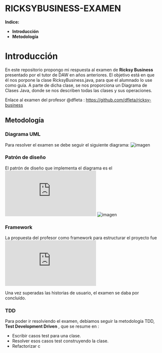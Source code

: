 # RICKSYBUSINESS-EXAMEN
 
**Indice:**
- **Introducción**
- **Metodología**

# Introducción

En este repositorio propongo mi respuesta al examen de __Ricksy Business__ presentado por el tutor de DAW en años anteriores. El objetivo está en que él nos porpone la clase RicksyBusiness.java, para que el alumnado lo use como guía. A parte de dicha clase, se nos proporciona un Diagrama de Clases Java, donde se nos describen todas las clases y sus operaciones.

Enlace al examen del profesor @dfleta : https://github.com/dfleta/ricksy-business


## Metodología
### Diagrama UML

Para resolver el examen se debe seguir el siguiente diagrama:
![imagen](https://user-images.githubusercontent.com/80277545/220079691-398f5813-199d-4381-842a-7665085110e7.png)


### Patrón de diseño

El patrón de diseño que implementa el diagrama es el !["Observer Pattern"](https://www.tutorialspoint.com/design_pattern/observer_pattern.htm)
![imagen](https://user-images.githubusercontent.com/80277545/220079868-a083cdd7-7d39-4b48-9f7f-7a106e38f836.png)


### Framework

La propuesta del profesor como framework para estructurar el proyecto fue ![Maven](https://maven.apache.org/what-is-maven.html)

Una vez superadas las historias de usuario, el examen se daba por concluído.

### TDD

Para poder ir resolviendo el examen, debiamos seguir la metodología TDD, __Test Development Driven__ , que se resume en :

  - Escribir casos test para una clase.
  - Resolver esos casos test construyendo la clase.
  - Refactorizar c

